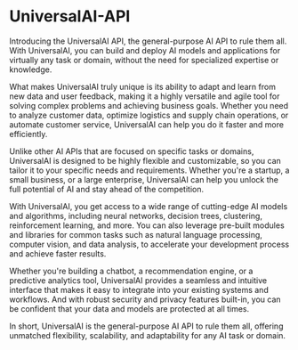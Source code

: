 # UniversalAI-API
Introducing the UniversalAI API, the general-purpose AI API to rule them all. With UniversalAI, you can build and deploy AI models and applications for virtually any task or domain, without the need for specialized expertise or knowledge.

What makes UniversalAI truly unique is its ability to adapt and learn from new data and user feedback, making it a highly versatile and agile tool for solving complex problems and achieving business goals. Whether you need to analyze customer data, optimize logistics and supply chain operations, or automate customer service, UniversalAI can help you do it faster and more efficiently.

Unlike other AI APIs that are focused on specific tasks or domains, UniversalAI is designed to be highly flexible and customizable, so you can tailor it to your specific needs and requirements. Whether you're a startup, a small business, or a large enterprise, UniversalAI can help you unlock the full potential of AI and stay ahead of the competition.

With UniversalAI, you get access to a wide range of cutting-edge AI models and algorithms, including neural networks, decision trees, clustering, reinforcement learning, and more. You can also leverage pre-built modules and libraries for common tasks such as natural language processing, computer vision, and data analysis, to accelerate your development process and achieve faster results.

Whether you're building a chatbot, a recommendation engine, or a predictive analytics tool, UniversalAI provides a seamless and intuitive interface that makes it easy to integrate into your existing systems and workflows. And with robust security and privacy features built-in, you can be confident that your data and models are protected at all times.

In short, UniversalAI is the general-purpose AI API to rule them all, offering unmatched flexibility, scalability, and adaptability for any AI task or domain.
